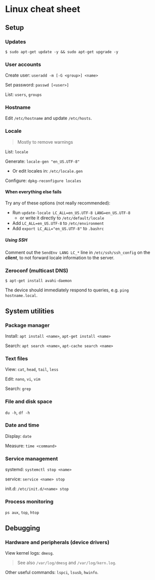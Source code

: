 # Linux cheat sheet

## Setup

### Updates
```
$ sudo apt-get update -y && sudo apt-get upgrade -y
```

### User accounts
Create user: `useradd -m [-G <group>] <name>`

Set password: `passwd [<user>]`

List: `users`, `groups`

### Hostname
Edit `/etc/hostname` and update `/etc/hosts`.

### Locale
> Mostly to remove warnings

List: `locale`

Generate: `locale-gen "en_US.UTF-8"`
- Or edit locales in: `/etc/locale.gen`

Configure: `dpkg-reconfigure locales`

#### When everything else fails
Try any of these options (not really recommended):

- Run `update-locale LC_ALL=en_US.UTF-8 LANG=en_US.UTF-8`
  - or write it directly to `/etc/default/locale`
- Add `LC_ALL=en_US.UTF-8` to `/etc/environment`
- Add `export LC_ALL="en_US.UTF-8"` to `.bashrc`

##### Using SSH
Comment out the `SendEnv LANG LC_*` line in `/etc/ssh/ssh_config` on the ***client***, to not forward locale information to the server.

### Zeroconf (multicast DNS)
```
$ apt-get install avahi-daemon
```
The device should immediately respond to queries, e.g. `ping hostname.local`.


## System utilities

### Package manager
Install: `apt install <name>`, `apt-get install <name>`

Search: `apt search <name>`, `apt-cache search <name>`

### Text files
View: `cat`, `head`, `tail`, `less`

Edit: `nano`, `vi`, `vim`

Search: `grep`

### File and disk space
`du -h`, `df -h`

### Date and time
Display: `date`

Measure: `time <command>`

### Service management
systemd: `systemctl stop <name>`

service: `service <name> stop`

init.d: `/etc/init.d/<name> stop`

### Process monitoring
`ps aux`, `top`, `htop`


## Debugging

### Hardware and peripherals (device drivers)
View kernel logs: `dmesg`.
> See also `/var/log/dmesg` and `/var/log/kern.log`.

Other useful commands: `lspci`, `lsusb`, `hwinfo`.
